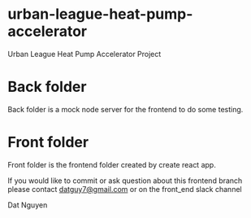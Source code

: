 # urban-league-heat-pump-accelerator
Urban League Heat Pump Accelerator Project

# Back folder
Back folder is a mock node server for the frontend to do some testing.

# Front folder 
Front folder is the frontend folder created by create react app.


If you would like to commit or ask question about this frontend branch 
please contact datguy7@gmail.com or on the front_end slack channel

Dat Nguyen

